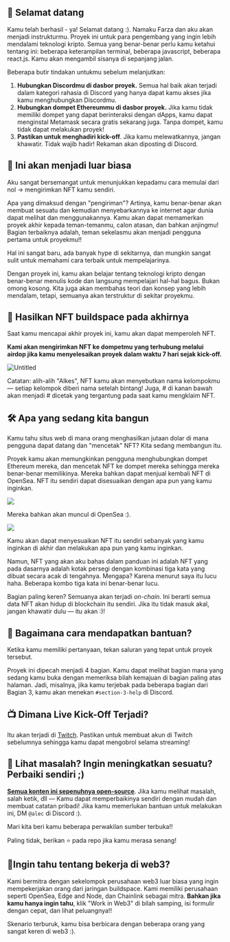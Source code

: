 ## 👋 Selamat datang

Kamu telah berhasil - ya! Selamat datang :). Namaku Farza dan aku akan menjadi instrukturmu. Proyek ini untuk para pengembang yang ingin lebih mendalami teknologi kripto. Semua yang benar-benar perlu kamu ketahui tentang ini: beberapa keterampilan terminal, beberapa javascript, beberapa react.js. Kamu akan mengambil sisanya di sepanjang jalan.

Beberapa butir tindakan untukmu sebelum melanjutkan:

1. **Hubungkan Discordmu di dasbor proyek.** Semua hal baik akan terjadi dalam kategori rahasia di Discord yang hanya dapat kamu akses jika kamu menghubungkan Discordmu.
2. **Hubungkan dompet Ethereummu di dasbor proyek.** Jika kamu tidak memiliki dompet yang dapat berinteraksi dengan dApps, kamu dapat menginstal Metamask secara gratis sekarang juga. Tanpa dompet, kamu tidak dapat melakukan proyek!
3. **Pastikan untuk menghadiri kick-off**. Jika kamu melewatkannya, jangan khawatir. Tidak wajib hadir! Rekaman akan diposting di Discord.

## 🚀 Ini akan menjadi luar biasa

Aku sangat bersemangat untuk menunjukkan kepadamu cara memulai dari nol -> mengirimkan NFT kamu sendiri.

Apa yang dimaksud dengan "pengiriman"? Artinya, kamu benar-benar akan membuat sesuatu dan kemudian menyebarkannya ke internet agar dunia dapat melihat dan menggunakannya. Kamu akan dapat memamerkan proyek akhir kepada teman-temanmu, calon atasan, dan bahkan anjingmu! Bagian terbaiknya adalah, teman sekelasmu akan menjadi pengguna pertama untuk proyekmu!!

Hal ini sangat baru, ada banyak hype di sekitarnya, dan mungkin sangat sulit untuk memahami cara terbaik untuk mempelajarinya.

Dengan proyek ini, kamu akan belajar tentang teknologi kripto dengan benar-benar menulis kode dan langsung mempelajari hal-hal bagus. Bukan omong kosong. Kita juga akan membahas teori dan konsep yang lebih mendalam, tetapi, semuanya akan terstruktur di sekitar proyekmu.

## 👀 Hasilkan NFT buildspace pada akhirnya

Saat kamu mencapai akhir proyek ini, kamu akan dapat memperoleh NFT.

**Kami akan mengirimkan NFT ke dompetmu yang terhubung melalui airdop jika kamu menyelesaikan proyek dalam waktu 7 hari sejak kick-off.**

![Untitled](https://i.imgur.com/4PliKDj.png)

Catatan: alih-alih "Alkes", NFT kamu akan menyebutkan nama kelompokmu — setiap kelompok diberi nama setelah bintang! Juga, # di kanan bawah akan menjadi # dicetak yang tergantung pada saat kamu mengklaim NFT.


## 🛠 Apa yang sedang kita bangun

Kamu tahu situs web di mana orang menghasilkan jutaan dolar di mana pengguna dapat datang dan "mencetak" NFT? Kita sedang membangun itu.

Proyek kamu akan memungkinkan pengguna menghubungkan dompet Ethereum mereka, dan mencetak NFT ke dompet mereka sehingga mereka benar-benar memilikinya. Mereka bahkan dapat menjual kembali NFT di OpenSea. NFT itu sendiri dapat disesuaikan dengan apa pun yang kamu inginkan.

![](https://i.imgur.com/n2gtgFC.png)

Mereka bahkan akan muncul di OpenSea :).

![](https://i.imgur.com/2nQ6Csp.png)

Kamu akan dapat menyesuaikan NFT itu sendiri sebanyak yang kamu inginkan di akhir dan melakukan apa pun yang kamu inginkan.

Namun, NFT yang akan aku bahas dalam panduan ini adalah NFT yang pada dasarnya adalah kotak persegi dengan kombinasi tiga kata yang dibuat secara acak di tengahnya. Mengapa? Karena menurut saya itu lucu haha. Beberapa kombo tiga kata ini benar-benar lucu.

Bagian paling keren? Semuanya akan terjadi *on-chain*. Ini berarti semua data NFT akan hidup di blockchain itu sendiri. Jika itu tidak masuk akal, jangan khawatir dulu — itu akan :)!


## 🤚 Bagaimana cara mendapatkan bantuan?

Ketika kamu memiliki pertanyaan, tekan saluran yang tepat untuk proyek tersebut.

Proyek ini dipecah menjadi 4 bagian. Kamu dapat melihat bagian mana yang sedang kamu buka dengan memeriksa bilah kemajuan di bagian paling atas halaman. Jadi, misalnya, jika kamu terjebak pada beberapa bagian dari Bagian 3, kamu akan menekan `#section-3-help` di Discord.


## 📺 Dimana Live Kick-Off Terjadi?

Itu akan terjadi di [Twitch](https://www.twitch.tv/buildspace). Pastikan untuk membuat akun di Twitch sebelumnya sehingga kamu dapat mengobrol selama streaming!

## 🤘 Lihat masalah? Ingin meningkatkan sesuatu? Perbaiki sendiri ;)

**[Semua konten ini sepenuhnya open-source](https://github.com/buildspace/buildspace-projects)**. Jika kamu melihat masalah, salah ketik, dll — Kamu dapat memperbaikinya sendiri dengan mudah dan membuat catatan pribadi! Jika kamu memerlukan bantuan untuk melakukan ini, DM `@alec` di Discord :).

Mari kita beri kamu beberapa perwakilan sumber terbuka!!

Paling tidak, berikan ⭐ pada repo jika kamu merasa senang!


## 🚨Ingin tahu tentang bekerja di web3?

Kami bermitra dengan sekelompok perusahaan web3 luar biasa yang ingin mempekerjakan orang dari jaringan buildspace. Kami memiliki perusahaan seperti OpenSea, Edge and Node, dan Chainlink sebagai mitra. **Bahkan jika kamu hanya ingin tahu**, klik "Work in Web3" di bilah samping, isi formulir dengan cepat, dan lihat peluangnya!!

Skenario terburuk, kamu bisa berbicara dengan beberapa orang yang sangat keren di web3 :).



